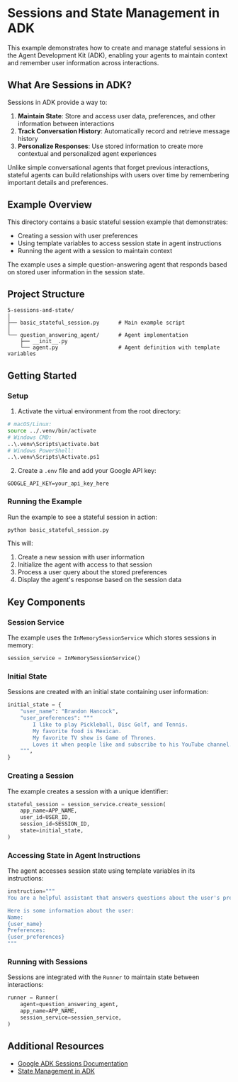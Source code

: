 # Sessions and State Management in ADK

This example demonstrates how to create and manage stateful sessions in the Agent Development Kit (ADK), enabling your agents to maintain context and remember user information across interactions.

## What Are Sessions in ADK?

Sessions in ADK provide a way to:

1. **Maintain State**: Store and access user data, preferences, and other information between interactions
2. **Track Conversation History**: Automatically record and retrieve message history
3. **Personalize Responses**: Use stored information to create more contextual and personalized agent experiences

Unlike simple conversational agents that forget previous interactions, stateful agents can build relationships with users over time by remembering important details and preferences.

## Example Overview

This directory contains a basic stateful session example that demonstrates:

- Creating a session with user preferences
- Using template variables to access session state in agent instructions
- Running the agent with a session to maintain context

The example uses a simple question-answering agent that responds based on stored user information in the session state.

## Project Structure

```
5-sessions-and-state/
│
├── basic_stateful_session.py      # Main example script
│
└── question_answering_agent/      # Agent implementation
    ├── __init__.py
    └── agent.py                   # Agent definition with template variables
```

## Getting Started

### Setup

1. Activate the virtual environment from the root directory:

```bash
# macOS/Linux:
source ../.venv/bin/activate
# Windows CMD:
..\.venv\Scripts\activate.bat
# Windows PowerShell:
..\.venv\Scripts\Activate.ps1
```

2. Create a `.env` file and add your Google API key:

```
GOOGLE_API_KEY=your_api_key_here
```

### Running the Example

Run the example to see a stateful session in action:

```bash
python basic_stateful_session.py
```

This will:

1. Create a new session with user information
2. Initialize the agent with access to that session
3. Process a user query about the stored preferences
4. Display the agent's response based on the session data

## Key Components

### Session Service

The example uses the `InMemorySessionService` which stores sessions in memory:

```python
session_service = InMemorySessionService()
```

### Initial State

Sessions are created with an initial state containing user information:

```python
initial_state = {
    "user_name": "Brandon Hancock",
    "user_preferences": """
        I like to play Pickleball, Disc Golf, and Tennis.
        My favorite food is Mexican.
        My favorite TV show is Game of Thrones.
        Loves it when people like and subscribe to his YouTube channel.
    """,
}
```

### Creating a Session

The example creates a session with a unique identifier:

```python
stateful_session = session_service.create_session(
    app_name=APP_NAME,
    user_id=USER_ID,
    session_id=SESSION_ID,
    state=initial_state,
)
```

### Accessing State in Agent Instructions

The agent accesses session state using template variables in its instructions:

```python
instruction="""
You are a helpful assistant that answers questions about the user's preferences.

Here is some information about the user:
Name: 
{user_name}
Preferences: 
{user_preferences}
"""
```

### Running with Sessions

Sessions are integrated with the `Runner` to maintain state between interactions:

```python
runner = Runner(
    agent=question_answering_agent,
    app_name=APP_NAME,
    session_service=session_service,
)
```

## Additional Resources

- [Google ADK Sessions Documentation](https://google.github.io/adk-docs/sessions/session/)
- [State Management in ADK](https://google.github.io/adk-docs/sessions/state/)
